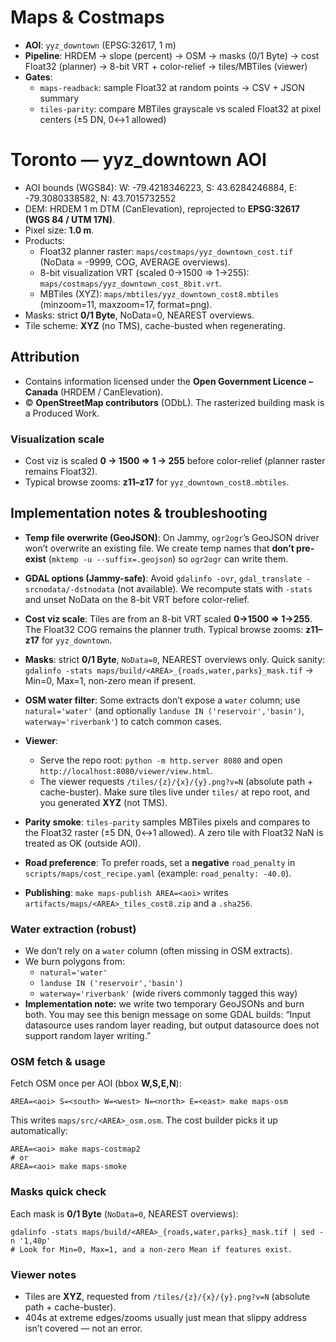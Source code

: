 # Maps & Costmaps

- **AOI**: `yyz_downtown` (EPSG:32617, 1 m)
- **Pipeline**: HRDEM → slope (percent) → OSM → masks (0/1 Byte) → cost Float32 (planner) → 8-bit VRT + color-relief → tiles/MBTiles (viewer)
- **Gates**:
  - `maps-readback`: sample Float32 at random points → CSV + JSON summary
  - `tiles-parity`: compare MBTiles grayscale vs scaled Float32 at pixel centers (±5 DN, 0↔1 allowed)

# Toronto — yyz_downtown AOI

- AOI bounds (WGS84):
  W: -79.4218346223, S: 43.6284246884, E: -79.3080338582, N: 43.7015732552
- DEM: HRDEM 1 m DTM (CanElevation), reprojected to **EPSG:32617 (WGS 84 / UTM 17N)**.
- Pixel size: **1.0 m**.
- Products:
  - Float32 planner raster: `maps/costmaps/yyz_downtown_cost.tif` (NoData = -9999, COG, AVERAGE overviews).
  - 8-bit visualization VRT (scaled 0→1500 ⇒ 1→255): `maps/costmaps/yyz_downtown_cost_8bit.vrt`.
  - MBTiles (XYZ): `maps/mbtiles/yyz_downtown_cost8.mbtiles` (minzoom=11, maxzoom=17, format=png).
- Masks: strict **0/1 Byte**, NoData=0, NEAREST overviews.
- Tile scheme: **XYZ** (no TMS), cache-busted when regenerating.

## Attribution
- Contains information licensed under the **Open Government Licence – Canada** (HRDEM / CanElevation).
- © **OpenStreetMap contributors** (ODbL). The rasterized building mask is a Produced Work.

### Visualization scale
- Cost viz is scaled **0 → 1500 ⇒ 1 → 255** before color-relief (planner raster remains Float32).
- Typical browse zooms: **z11–z17** for `yyz_downtown_cost8.mbtiles`.

## Implementation notes & troubleshooting

- **Temp file overwrite (GeoJSON)**: On Jammy, `ogr2ogr`’s GeoJSON driver won’t overwrite an existing file.
  We create temp names that **don’t pre-exist** (`mktemp -u --suffix=.geojson`) so `ogr2ogr` can write them.

- **GDAL options (Jammy-safe)**: Avoid `gdalinfo -ovr`, `gdal_translate -srcnodata/-dstnodata` (not available).
  We recompute stats with `-stats` and unset NoData on the 8-bit VRT before color-relief.

- **Cost viz scale**: Tiles are from an 8-bit VRT scaled **0→1500 ⇒ 1→255**. The Float32 COG remains the planner truth.
  Typical browse zooms: **z11–z17** for `yyz_downtown`.

- **Masks**: strict **0/1 Byte**, `NoData=0`, NEAREST overviews only.
  Quick sanity: `gdalinfo -stats maps/build/<AREA>_{roads,water,parks}_mask.tif` → Min=0, Max=1, non-zero mean if present.

- **OSM water filter**: Some extracts don’t expose a `water` column; use `natural='water'`
  (and optionally `landuse IN ('reservoir','basin')`, `waterway='riverbank'`) to catch common cases.

- **Viewer**:
  - Serve the repo root: `python -m http.server 8080` and open `http://localhost:8080/viewer/view.html`.
  - The viewer requests `/tiles/{z}/{x}/{y}.png?v=N` (absolute path + cache-buster).
    Make sure tiles live under `tiles/` at repo root, and you generated **XYZ** (not TMS).

- **Parity smoke**: `tiles-parity` samples MBTiles pixels and compares to the Float32 raster (±5 DN, 0↔1 allowed).
  A zero tile with Float32 NaN is treated as OK (outside AOI).

- **Road preference**: To prefer roads, set a **negative** `road_penalty` in `scripts/maps/cost_recipe.yaml`
  (example: `road_penalty: -40.0`).

- **Publishing**: `make maps-publish AREA=<aoi>` writes `artifacts/maps/<AREA>_tiles_cost8.zip` and a `.sha256`.


### Water extraction (robust)
- We don’t rely on a `water` column (often missing in OSM extracts).
- We burn polygons from:
  - `natural='water'`
  - `landuse IN ('reservoir','basin')`
  - `waterway='riverbank'` (wide rivers commonly tagged this way)
- **Implementation note:** we write two temporary GeoJSONs and burn both.
  You may see this benign message on some GDAL builds:
  “Input datasource uses random layer reading, but output datasource does not support random layer writing.”

### OSM fetch & usage
Fetch OSM once per AOI (bbox **W,S,E,N**):

    AREA=<aoi> S=<south> W=<west> N=<north> E=<east> make maps-osm

This writes `maps/src/<AREA>_osm.osm`. The cost builder picks it up automatically:

    AREA=<aoi> make maps-costmap2
    # or
    AREA=<aoi> make maps-smoke

### Masks quick check
Each mask is **0/1 Byte** (`NoData=0`, NEAREST overviews):

    gdalinfo -stats maps/build/<AREA>_{roads,water,parks}_mask.tif | sed -n '1,40p'
    # Look for Min=0, Max=1, and a non-zero Mean if features exist.

### Viewer notes
- Tiles are **XYZ**, requested from `/tiles/{z}/{x}/{y}.png?v=N` (absolute path + cache-buster).
- 404s at extreme edges/zooms usually just mean that slippy address isn’t covered — not an error.
